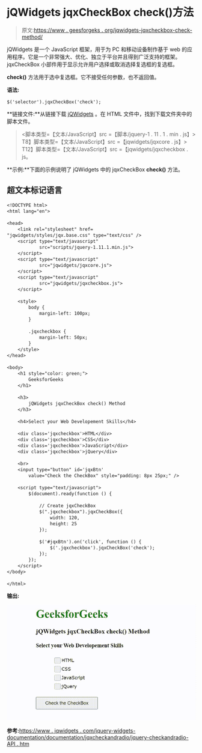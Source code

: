 # jQWidgets jqxCheckBox check()方法

> 原文:[https://www . geesforgeks . org/jqwidgets-jqxcheckbox-check-method/](https://www.geeksforgeeks.org/jqwidgets-jqxcheckbox-check-method/)

jQWidgets 是一个 JavaScript 框架，用于为 PC 和移动设备制作基于 web 的应用程序。它是一个非常强大、优化、独立于平台并且得到广泛支持的框架。jqxCheckBox 小部件用于显示允许用户选择或取消选择复选框的复选框。

**check()** 方法用于选中复选框。它不接受任何参数，也不返回值。

**语法:**

```
$('selector').jqxCheckBox('check');
```

**链接文件:**从链接下载 [jQWidgets](https://www.jqwidgets.com/download/) 。在 HTML 文件中，找到下载文件夹中的脚本文件。

> <link rel="”stylesheet”" href="”jqwidgets/styles/jqx.base.css”" type="”text/css”">
> <脚本类型=【文本/JavaScript】src =【脚本/jquery-1 . 11 . 1 . min . js】></脚本>
> T8】脚本类型=【文本/JavaScript】src =【jqwidgets/jqxcore . js】></脚本>
> T12】脚本类型=【文本/JavaScript】src =【jqwidgets/jqxcheckbox . js。

**示例:**下面的示例说明了 jQWidgets 中的 jqxCheckBox **check()** 方法。

## 超文本标记语言

```
<!DOCTYPE html>
<html lang="en">

<head>
    <link rel="stylesheet" href=
"jqwidgets/styles/jqx.base.css" type="text/css" />
    <script type="text/javascript" 
            src="scripts/jquery-1.11.1.min.js">
    </script>
    <script type="text/javascript" 
            src="jqwidgets/jqxcore.js">
    </script>
    <script type="text/javascript" 
            src="jqwidgets/jqxcheckbox.js">
    </script>

    <style>
        body {
            margin-left: 100px;
        }

        .jqxcheckbox {
            margin-left: 50px;
        }
    </style>
</head>

<body>
    <h1 style="color: green;">
        GeeksforGeeks
    </h1>

    <h3>
        jQWidgets jqxCheckBox check() Method
    </h3>

    <h4>Select your Web Developement Skills</h4>

    <div class='jqxcheckbox'>HTML</div>
    <div class='jqxcheckbox'>CSS</div>
    <div class='jqxcheckbox'>JavaScript</div>
    <div class='jqxcheckbox'>jQuery</div>

    <br>
    <input type="button" id='jqxBtn' 
        value="Check the CheckBox" style="padding: 8px 25px;" />

    <script type="text/javascript">
        $(document).ready(function () {

            // Create jqxCheckBox
            $(".jqxcheckbox").jqxCheckBox({
                width: 120,
                height: 25
            });

            $('#jqxBtn').on('click', function () {
                $('.jqxcheckbox').jqxCheckBox('check');
            });
        });
    </script>
</body>

</html>
```

**输出:**

![](img/bace28fc31ccfb89d744b1b0b2598dda.png)

**参考:**[https://www . jqwidgets . com/jquery-widgets-documentation/documentation/jqxcheckandradio/jquery-checkandradio-API . htm](https://www.jqwidgets.com/jquery-widgets-documentation/documentation/jqxcheckandradio/jquery-checkandradio-api.htm)
